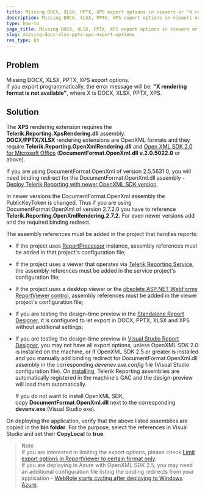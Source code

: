 ```yaml
---
title: Missing DOCX, XLSX, PPTX, XPS export options in viewers or "X rendering format is not available" error message
description: Missing DOCX, XLSX, PPTX, XPS export options in viewers or "X rendering format is not available" error message.
type: how-to
page_title: Missing DOCX, XLSX, PPTX, XPS export options in viewers or "X rendering format is not available" error message
slug: missing-docx-xlsx-pptx-xps-export-options
res_type: kb
---
```


## Problem
Missing DOCX, XLSX, PPTX, XPS export options.  
If you export programmatically, the error message will be: **"X rendering format is not available"**, where X is DOCX, XLSX, PPTX, XPS.  
  
## Solution
The **XPS** rendering extension requires the **Telerik.Reporting.XpsRendering.dll** assembly.   
**DOCX/PPTX/XLSX** rendering extensions are OpenXML formats and they require **Telerik.Reporting.OpenXmlRendering.dll** and [Open XML SDK 2.0 for Microsoft Office](../installation-deploying-openxml) (**DocumentFormat.OpenXml.dll v.2.0.5022.0** or above).   
  
 If you are using DocumentFormat.OpenXml of version  2.5.5631.0, you will need binding redirect for the DocumentFormat.OpenXml.dll assembly - [Deploy Telerik Reporting with newer OpenXML SDK version](./deploy-telerik-reporting-with-newer-openxml-sdk-version).   
  
 In newer versions the DocumentFormat.OpenXml assembly the PublicKeyToken is changed. Thus if you are using DocumentFormat.OpenXml of version 2.7.2.0 you have to reference **Telerik.Reporting.OpenXmlRendering.2.7.2.** For even newer versions add and the required binding redirect.  
  
 The assembly references must be added in the project that handles reports:

- If the project uses [ReportProcessor](../methods-t-telerik-reporting-processing-reportprocessor) instance, assembly references must be added in that project's configuration file;
- If the project uses a viewer that operates via [Telerik Reporting Service](../telerik-reporting-services), the assembly references must be added in the service project's configuration file;
- If the project uses a desktop viewer or the [obsolete ASP.NET WebForms ReportViewer control](../asp-net-report-viewer), assembly references must be added in the viewer project's configuration file;
- If you are testing the design-time preview in the [Standalone Report Designer](../standalone-report-designer), it is configured to let export in DOCX, PPTX, XLSX and XPS without additional settings;
- If you are testing the design-time preview in [Visual Studio Report Designer](../ui-report-designer), you may not have all export options, unless OpenXML SDK 2.0 is installed on the machine, or if OpenXML SDK 2.5 or greater is installed and you manually add binding redirect for DocumentFormat.OpenXml.dll assembly in the corresponding *devenev.exe.config* file (Visual Studio configuration file). On [installing](../installation-installing-from-msi), Telerik Reporting assemblies are automatically registered in the machine's GAC and the design-preview will load them automatically.  

    If you do not want to install OpenXML SDK, copy **DocumentFormat.OpenXml.dll** next to the corresponding **devenv.exe** (Visual Studio exe).

 On deploying the application, verify that the above listed assemblies are copied in the **bin folder**. For the purpose, select the references in Visual Studio and set their **CopyLocal** to **true**. 


> Note
> <br>
> If you are interested in limiting the export options, please check [Limit export options in ReportViewer to certain format only](/support/kb/reporting/deliver-reports-to-any-application/details/limit-export-options-in-reportviewer-to-certain-format-only).  
 If you are deploying in Azure with OpenXML SDK 2.5, you may need an additional configuration file listing the binding redirects from your application - [WebRole starts cycling after deploying to Windows Azure](/support/kb/reporting/details/webrole-starts-cycling-after-deploying-to-windows-azure).


